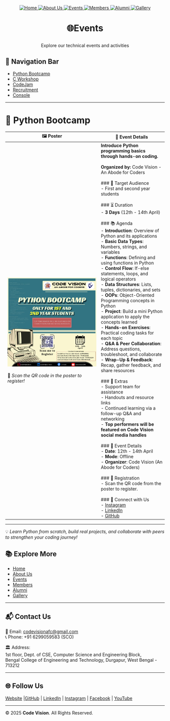 <!-- | [Home](./README.md) | [About Us](AboutUs.md) | [Events](Events.md) | [Members](Members.md) | [Alumni](Alumni.md) | [Gallery](Gallery.md) | [Contact Us](ContactUs.md) |
|------------------------|------------------------|---------------------|-----------------------|---------------------|-----------------------|----------------------------| -->
<p align="center" width="100%">
  <a href="../README.md">
    <img src="https://img.shields.io/badge/Home-FF0000?style=for-the-badge" alt="Home"/>
  </a>
  <a href="../pages/ABOUT.md">
    <img src="https://img.shields.io/badge/About%20Us-FF0000?style=for-the-badge" alt="About Us"/>
  </a>
  <a href="../pages/EVENTS.md">
    <img src="https://img.shields.io/badge/Events-FF0000?style=for-the-badge" alt="Events"/>
  </a>
  <a href="../pages/MEMBERS.md">
    <img src="https://img.shields.io/badge/Members-FF0000?style=for-the-badge" alt="Members"/>
  </a>
  <a href="../pages/ALUMNI.md">
    <img src="https://img.shields.io/badge/Alumni-FF0000?style=for-the-badge" alt="Alumni"/>
  </a>
  <a href="../pages/GALLERY.md">
    <img src="https://img.shields.io/badge/Gallery-FF0000?style=for-the-badge" alt="Gallery"/>
  </a>
</p>

# <p align="center">🌐Events</p> 
 <p align="center">Explore our technical events and activities</p> 


## 🧭 Navigation Bar
- [Python Bootcamp](#-python-bootcamp)
- [C Workshop](#-c-workshop)
- [CodeJam](#-codejam)
- [Recruitment](#-recruitment)
- [Console](#-console)

---

# 🚀 Python Bootcamp

| 🖼️ Poster | 📄 Event Details |
|-----------|------------------|
| ![Python Bootcamp Poster](../assets/Events/PythonWorkshop.jpg)<br><br>📌 *Scan the QR code in the poster to register!* | **Introduce Python programming basics through hands-on coding.** <br><br> **Organized by:** Code Vision - An Abode for Coders <br><br> ### 🎯 Target Audience <br> - First and second year students <br><br> ### ⏳ Duration <br> - **3 Days** (12th - 14th April) <br><br> ### 📚 Agenda <br> - **Introduction**: Overview of Python and its applications <br> - **Basic Data Types**: Numbers, strings, and variables <br> - **Functions**: Defining and using functions in Python <br> - **Control Flow**: If-else statements, loops, and logical operators <br> - **Data Structures**: Lists, tuples, dictionaries, and sets <br> - **OOPs**: Object-Oriented Programming concepts in Python <br> - **Project**: Build a mini Python application to apply the concepts learned <br> - **Hands-on Exercises**: Practical coding tasks for each topic <br> - **Q&A & Peer Collaboration**: Address questions, troubleshoot, and collaborate <br> - **Wrap-Up & Feedback**: Recap, gather feedback, and share resources <br><br> ### 🌟 Extras <br> - Support team for assistance <br> - Handouts and resource links <br> - Continued learning via a follow-up Q&A and networking <br> - **Top performers will be featured on Code Vision social media handles** <br><br> ### 📌 Event Details <br> - **Date**: 12th - 14th April <br> - **Mode**: Offline <br> - **Organizer**: Code Vision (An Abode for Coders) <br><br> ### 📲 Registration <br> - Scan the QR code from the poster to register. <br><br> ### 🔗 Connect with Us <br> - [Instagram](https://instagram.com/codevisionbcet) <br> - [LinkedIn](https://linkedin.com/company/codevision-bcet) <br> - [GitHub](https://github.com/codevision-bcet) |

---

💡 *Learn Python from scratch, build real projects, and collaborate with peers to strengthen your coding journey!*


















## 📚 Explore More
- [Home](../README.md)  
- [About Us](../pages/ABOUT.md)  
- [Events](../pages/EVENTS.md)  
- [Members](../pages/MEMBERS.md)  
- [Alumni](../pages/ALUMNI.md)  
- [Gallery](../pages/GALLERY.md)   

---

## 📬 Contact Us
📧 Email: [codevisionafc@gmail.com](mailto:codevisionafc@gmail.com)  
📞 Phone: +91 6299059583 (SCO)  

🏛️ Address:  
1st floor, Dept. of CSE, Computer Science and Engineering Block,  
Bengal College of Engineering and Technology, Durgapur, West Bengal - 713212  

---

## 🌐 Follow Us

[Website]( https://codevision-bcet.web.app/) |[GitHub](https://github.com/Code-Vision-BCET-organisation ) | [LinkedIn](https://www.linkedin.com/company/codevision-bcet) | [Instagram](https://www.instagram.com/codevisionbcet/) | [Facebook](https://www.facebook.com/cv.bcet/) | [YouTube](http://www.youtube.com/@codevisionbcet )  

---

© 2025 **Code Vision**. All Rights Reserved.  

